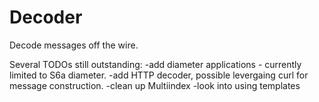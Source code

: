 # Decoder

Decode messages off the wire.

Several TODOs still outstanding:
-add diameter applications - currently limited to S6a diameter.
-add HTTP decoder, possible levergaing curl for message construction.
-clean up Multiindex
-look into using templates